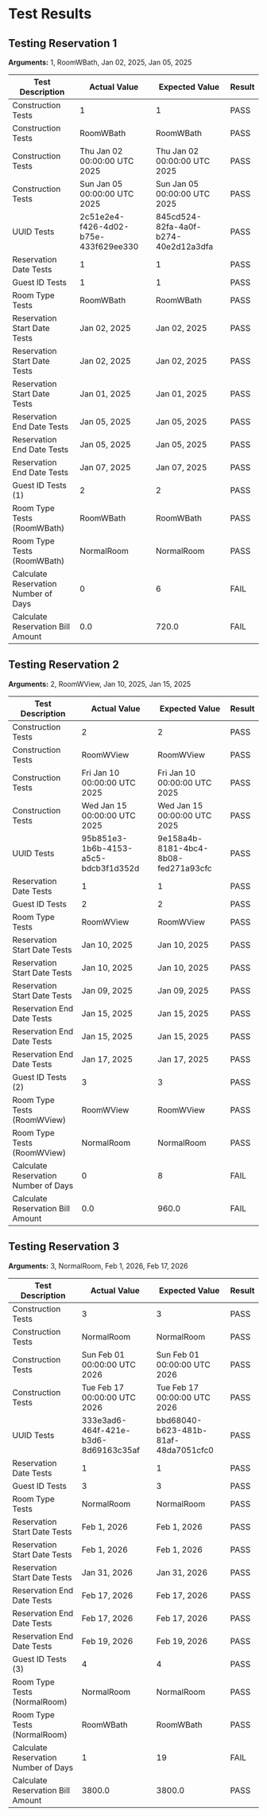 
# Test Results

## Testing Reservation 1
**Arguments:** 1, RoomWBath, Jan 02, 2025, Jan 05, 2025

| Test Description                        | Actual Value                | Expected Value              | Result |
|-----------------------------------------|-----------------------------|-----------------------------|--------|
| Construction Tests                      | 1                           | 1                           | PASS   |
| Construction Tests                      | RoomWBath                   | RoomWBath                   | PASS   |
| Construction Tests                      | Thu Jan 02 00:00:00 UTC 2025| Thu Jan 02 00:00:00 UTC 2025| PASS   |
| Construction Tests                      | Sun Jan 05 00:00:00 UTC 2025| Sun Jan 05 00:00:00 UTC 2025| PASS   |
| UUID Tests                             | 2c51e2e4-f426-4d02-b75e-433f629ee330 | 845cd524-82fa-4a0f-b274-40e2d12a3dfa | PASS   |
| Reservation Date Tests                  | 1                           | 1                           | PASS   |
| Guest ID Tests                         | 1                           | 1                           | PASS   |
| Room Type Tests                        | RoomWBath                   | RoomWBath                   | PASS   |
| Reservation Start Date Tests            | Jan 02, 2025                | Jan 02, 2025                | PASS   |
| Reservation Start Date Tests            | Jan 02, 2025                | Jan 02, 2025                | PASS   |
| Reservation Start Date Tests            | Jan 01, 2025                | Jan 01, 2025                | PASS   |
| Reservation End Date Tests              | Jan 05, 2025                | Jan 05, 2025                | PASS   |
| Reservation End Date Tests              | Jan 05, 2025                | Jan 05, 2025                | PASS   |
| Reservation End Date Tests              | Jan 07, 2025                | Jan 07, 2025                | PASS   |
| Guest ID Tests (1)                     | 2                           | 2                           | PASS   |
| Room Type Tests (RoomWBath)             | RoomWBath                   | RoomWBath                   | PASS   |
| Room Type Tests (RoomWBath)             | NormalRoom                   | NormalRoom                   | PASS   |
| Calculate Reservation Number of Days    | 0                           | 6                           | FAIL   |
| Calculate Reservation Bill Amount       | 0.0                         | 720.0                       | FAIL   |

## Testing Reservation 2
**Arguments:** 2, RoomWView, Jan 10, 2025, Jan 15, 2025

| Test Description                        | Actual Value                | Expected Value              | Result |
|-----------------------------------------|-----------------------------|-----------------------------|--------|
| Construction Tests                      | 2                           | 2                           | PASS   |
| Construction Tests                      | RoomWView                   | RoomWView                   | PASS   |
| Construction Tests                      | Fri Jan 10 00:00:00 UTC 2025| Fri Jan 10 00:00:00 UTC 2025| PASS   |
| Construction Tests                      | Wed Jan 15 00:00:00 UTC 2025| Wed Jan 15 00:00:00 UTC 2025| PASS   |
| UUID Tests                             | 95b851e3-1b6b-4153-a5c5-bdcb3f1d352d | 9e158a4b-8181-4bc4-8b08-fed271a93cfc | PASS   |
| Reservation Date Tests                  | 1                           | 1                           | PASS   |
| Guest ID Tests                         | 2                           | 2                           | PASS   |
| Room Type Tests                        | RoomWView                   | RoomWView                   | PASS   |
| Reservation Start Date Tests            | Jan 10, 2025                | Jan 10, 2025                | PASS   |
| Reservation Start Date Tests            | Jan 10, 2025                | Jan 10, 2025                | PASS   |
| Reservation Start Date Tests            | Jan 09, 2025                | Jan 09, 2025                | PASS   |
| Reservation End Date Tests              | Jan 15, 2025                | Jan 15, 2025                | PASS   |
| Reservation End Date Tests              | Jan 15, 2025                | Jan 15, 2025                | PASS   |
| Reservation End Date Tests              | Jan 17, 2025                | Jan 17, 2025                | PASS   |
| Guest ID Tests (2)                     | 3                           | 3                           | PASS   |
| Room Type Tests (RoomWView)             | RoomWView                   | RoomWView                   | PASS   |
| Room Type Tests (RoomWView)             | NormalRoom                   | NormalRoom                   | PASS   |
| Calculate Reservation Number of Days    | 0                           | 8                           | FAIL   |
| Calculate Reservation Bill Amount       | 0.0                         | 960.0                       | FAIL   |

## Testing Reservation 3
**Arguments:** 3, NormalRoom, Feb 1, 2026, Feb 17, 2026

| Test Description                        | Actual Value                | Expected Value              | Result |
|-----------------------------------------|-----------------------------|-----------------------------|--------|
| Construction Tests                      | 3                           | 3                           | PASS   |
| Construction Tests                      | NormalRoom                   | NormalRoom                   | PASS   |
| Construction Tests                      | Sun Feb 01 00:00:00 UTC 2026| Sun Feb 01 00:00:00 UTC 2026| PASS   |
| Construction Tests                      | Tue Feb 17 00:00:00 UTC 2026| Tue Feb 17 00:00:00 UTC 2026| PASS   |
| UUID Tests                             | 333e3ad6-464f-421e-b3d6-8d69163c35af | bbd68040-b623-481b-81af-48da7051cfc0 | PASS   |
| Reservation Date Tests                  | 1                           | 1                           | PASS   |
| Guest ID Tests                         | 3                           | 3                           | PASS   |
| Room Type Tests                        | NormalRoom                   | NormalRoom                   | PASS   |
| Reservation Start Date Tests            | Feb 1, 2026                  | Feb 1, 2026                  | PASS   |
| Reservation Start Date Tests            | Feb 1, 2026                  | Feb 1, 2026                  | PASS   |
| Reservation Start Date Tests            | Jan 31, 2026                 | Jan 31, 2026                 | PASS   |
| Reservation End Date Tests              | Feb 17, 2026                 | Feb 17, 2026                 | PASS   |
| Reservation End Date Tests              | Feb 17, 2026                 | Feb 17, 2026                 | PASS   |
| Reservation End Date Tests              | Feb 19, 2026                 | Feb 19, 2026                 | PASS   |
| Guest ID Tests (3)                     | 4                           | 4                           | PASS   |
| Room Type Tests (NormalRoom)            | NormalRoom                   | NormalRoom                   | PASS   |
| Room Type Tests (NormalRoom)            | RoomWBath                    | RoomWBath                    | PASS   |
| Calculate Reservation Number of Days    | 1                           | 19                          | FAIL   |
| Calculate Reservation Bill Amount       | 3800.0                      | 3800.0                      | PASS   |
